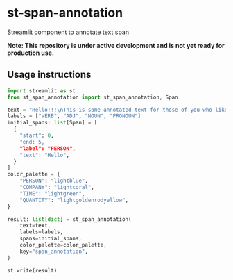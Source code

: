 # st-span-annotation

Streamlit component to annotate text span

**Note: This repository is under active development and is not yet ready for production use.**

## Usage instructions

```python
import streamlit as st
from st_span_annotation import st_span_annotation, Span

text = "Hello!!!\nThis is some annotated text for those of you who like this sort of thing."
labels = ["VERB", "ADJ", "NOUN", "PRONOUN"]
initial_spans: list[Span] = [
  {
    "start": 0,
    "end: 5,
    "label": "PERSON",
    "text": "Hello",
  }
]
color_palette = {
    "PERSON": "lightblue",
    "COMPANY": "lightcoral",
    "TIME": "lightgreen",
    "QUANTITY": "lightgoldenrodyellow",
}

result: list[dict] = st_span_annotation(
    text=text,
    labels=labels,
    spans=initial_spans,
    color_palette=color_palette,
    key="span_annotation",
)

st.write(result)

```
